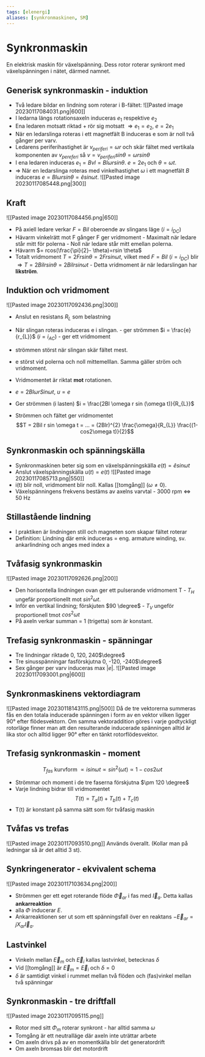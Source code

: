 ```yaml
---
tags: [elenergi]
aliases: [synkronmaskinen, SM]
---
```

# Synkronmaskin
En elektrisk maskin för växelspänning. Dess rotor roterar synkront med växelspänningen i nätet, därmed namnet.

## Generisk synkronmaskin - induktion
- Två ledare bildar en lindning som roterar i B-fältet:
![[Pasted image 20230117084031.png|600]]
- I ledarna längs rotationsaxeln induceras $e_{1}$ respektive $e_{2}$
- Ena ledaren motsatt riktad + rör sig motsatt $\Rightarrow e_{1}= e_{2}, \ e=2e_{1}$
- När en ledarslinga roteras i ett magnetfält B induceras e som är noll två gånger per varv. 
- Ledarens periferihastighet är $v_{periferi} = \omega r$ och skär fältet med vertikala komponenten av $v_{pereferi}$ så $v=v_{periferi}sin \theta = \omega r sin \theta$
- I ena ledaren induceras $e_{1}=Bvl = Bl \omega r sin \theta$. $e=2e_{1}$ och $\theta=\omega t$.
- $\Rightarrow$ När en ledarslinga roteras med vinkelhastighet $\omega$ i ett magnetfält $B$ induceras $e=Bl \omega r sin \theta = \hat{e}sin \omega t$.
![[Pasted image 20230117085448.png|300]]

## Kraft
![[Pasted image 20230117084456.png|650]]
- På axiell ledare verkar $F = Bil$ oberoende av slingans läge ($i=i_{DC}$)
- Hävarm vinkelrätt mot F gånger F ger vridmoment
		- Maximalt när ledare står mitt för polerna
		- Noll när ledare står mitt emellan polerna.
- Hävarm $= rcos(\frac{\pi}{2}- \theta)=rsin \theta$
- Totalt vridmoment $T = 2Frsin \theta = 2Frsin \omega t$, vilket med $F=Bil \ (i=i_{DC})$ blir $\Rightarrow T =2Bilrsin \theta = 2Bilrsin \omega t$ 
		- Detta vridmoment är när ledarslingan har **likström**.

## Induktion och vridmoment
![[Pasted image 20230117092436.png|300]]
- Anslut en resistans $R_{L}$ som belastning
- När slingan roteras induceras e i slingan.
		- ger strömmen $i = \frac{e}{r_{L}}$ ($i=i_{AC}$)
		- ger ett vridmoment
- strömmen störst när slingan skär fältet mest.
- e störst vid polerna och noll mittemelllan. Samma gäller ström och vridmoment. 
- Vridmomentet är riktat **mot** rotationen.

- $e=2Bl \omega r Sin \omega t$, $u = e$
- Ger strömmen (i lasten) $i = \frac{2Bl \omega r sin (\omega t)}{R_{L}}$
- Strömmen och fältet ger vridmomentet$$T = 2Bil r sin \omega t = ... = (2Blr)^{2} \frac{\omega}{R_{L}} \frac{(1-cos2\omega t)}{2}$$

## Synkronmaskin och spänningskälla
- Synkronmaskinen beter sig som en växelspänningskälla $e(t) = \hat{e}sin \omega t$
- Anslut växelspänningskälla $u(t) = e(t)$
![[Pasted image 20230117085713.png|550]]
- i(t) blir noll, vridmoment blir noll. Kallas [[tomgång]] ($\omega \neq 0$).
- Växelspänningens frekvens bestäms av axelns varvtal
		- 3000 rpm $\Leftrightarrow$ 50 Hz

## Stillastående lindning
- I praktiken är lindningen still och magneten som skapar fältet roterar
- Definition: Lindning där emk induceras   = eng. armature winding, sv. ankarlindning och anges med index a

## Tvåfasig synkronmaskin
![[Pasted image 20230117092626.png|200]]
- Den horisontella lindningen ovan ger ett pulserande vridmoment T
		- $T_{H}$ ungefär proportionellt mot $sin^{2}\omega t$.
- Inför en vertikal lindning; förskjuten $90 \degree$
		- $T_{V}$ ungeför proportionell tmot $cos^{2} \omega t$
- På axeln verkar summan = 1 (trigetta) som är konstant.

## Trefasig synkronmaskin - spänningar
- Tre lindningar riktade 0, 120, 240$\degree$
- Tre sinusspänningar fasförskjutna 0, -120, -240$\degree$
- Sex gånger per varv induceras max $\lvert e \rvert$.
 ![[Pasted image 20230117093001.png|600]]

## Synkronmaskinens vektordiagram
![[Pasted image 20230118143115.png|500]]
Då de tre vektorerna summeras fås en den totala inducerade spänningen i form av en vektor vilken ligger 90° efter flödesvektorn. Om samma vektoraddition göres i varje godtyckligt rotorläge finner man att den resulterande inducerade spänningen alltid är lika stor och alltid ligger 90° efter en tänkt rotorflödesvektor.

## Trefasig synkronmaskin - moment
$$T_{fas} \text{ kurvform } \propto isin \omega t \propto sin^{2}(\omega t) \propto 1-cos2 \omega t$$
- Strömmar och moment i de tre faserna förskjutna $\pm 120 \degree$
- Varje lindning bidrar till vridmomentet $$T(t) = T_{a}(t) +T_{b}(t) + T_{c}(t)$$
- T(t) är konstant på samma sätt som för tvåfasig maskin

## Tvåfas vs trefas
![[Pasted image 20230117093510.png]]
Används överallt. (Kollar man på ledningar så är det alltid 3 st).

## Synkringenerator - ekvivalent schema
![[Pasted image 20230117103634.png|200]]
- Strömmen ger ett eget roterande flöde $\vec{\Phi}_{ar}$ i fas med $\vec{I}_{a}$. Detta kallas **ankarreaktion**
- alla $\Phi$ inducerar $E$.
- Ankarreaktionen ser ut som ett spänningsfall över en reaktans $- \vec{E}_{ar} = jX_{ar}\vec{I}_{a}$.

## Lastvinkel
- Vinkeln mellan $\vec{E}_{m}$ och $\vec{E}_{i}$ kallas lastvinkel, betecknas $\delta$
- Vid [[tomgång]] är $\vec{E}_{m} = \vec{E}_{i}$ och $\delta=0$
- $\delta$ är samtidigt vinkel i rummet mellan två flöden och (fas)vinkel mellan två spänningar

## Synkronmaskin - tre driftfall
![[Pasted image 20230117095115.png]]
- Rotor med sitt $\Phi_{m}$ roterar synkront - har alltid samma $\omega$
- Tomgång är ett neutralläge där axeln inte uträttar arbete
- Om axeln drivs på av en momentkälla blir det generatordrift
- Om axeln bromsas blir det motordrift